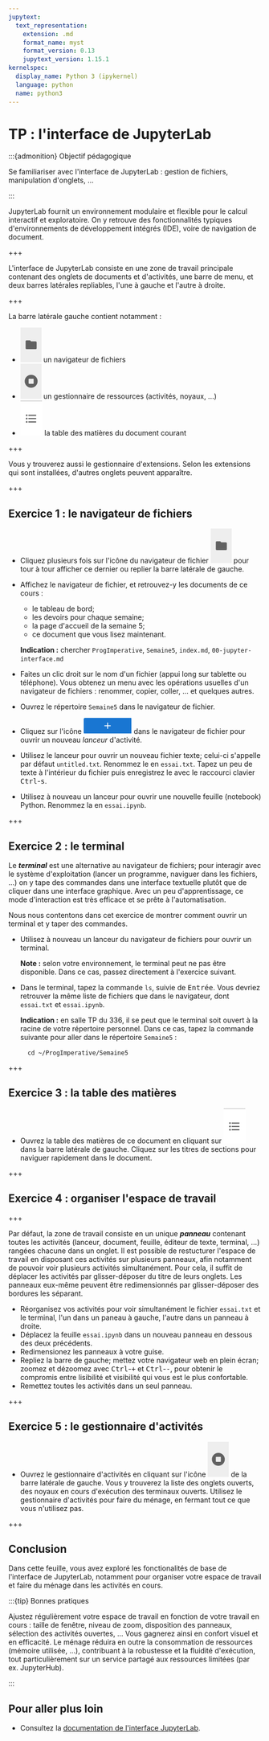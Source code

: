 ```yaml
---
jupytext:
  text_representation:
    extension: .md
    format_name: myst
    format_version: 0.13
    jupytext_version: 1.15.1
kernelspec:
  display_name: Python 3 (ipykernel)
  language: python
  name: python3
---
```


# TP : l'interface de JupyterLab

:::{admonition} Objectif pédagogique

Se familiariser avec l'interface de JupyterLab : gestion de fichiers,
manipulation d'onglets, ...

:::

JupyterLab fournit un environnement modulaire et flexible pour le calcul
interactif et exploratoire. On y retrouve des fonctionnalités typiques
d'environnements de développement intégrés (IDE), voire de navigation
de document.

+++

L'interface de JupyterLab consiste en une zone de travail principale
contenant des onglets de documents et d'activités, une barre de menu,
et deux barres latérales repliables, l'une à gauche et l'autre à
droite.

+++

La barre latérale gauche contient notamment :

- ![icône navigateur de fichiers](media/file-manager-icon.png) un
  navigateur de fichiers
- ![icône gestionnaire d'activités](media/resource-manager-icon.png) un
  gestionnaire de ressources (activités, noyaux, ...)
- ![icône table des matières](media/table-of-contents-icon.png) la table
  des matières du document courant

+++

Vous y trouverez aussi le gestionnaire d'extensions. Selon les
extensions qui sont installées, d'autres onglets peuvent apparaître.

+++

## Exercice 1 : le navigateur de fichiers

- Cliquez plusieurs fois sur l'icône du navigateur de fichier
  ![icône navigateur de fichiers](media/file-manager-icon.png)
  pour tour à tour afficher ce dernier ou replier la barre latérale de
  gauche.
- Affichez le navigateur de fichier, et retrouvez-y les documents de
  ce cours :
  - le tableau de bord;
  - les devoirs pour chaque semaine;
  - la page d'accueil de la semaine 5;
  - ce document que vous lisez maintenant.
    
  **Indication :** chercher `ProgImperative`, `Semaine5`, `index.md`,
  `00-jupyter-interface.md`

- Faites un clic droit sur le nom d'un fichier (appui long sur
  tablette ou téléphone). Vous obtenez un menu avec les opérations
  usuelles d'un navigateur de fichiers : renommer, copier, coller, ...
  et quelques autres.

- Ouvrez le répertoire `Semaine5` dans le navigateur de fichier.

- Cliquez sur l'icône ![icône lanceur](media/launcher-icon.png) dans
  le navigateur de fichier pour ouvrir un nouveau *lanceur*
  d'activité.
- Utilisez le lanceur pour ouvrir un nouveau fichier texte; celui-ci
  s'appelle par défaut `untitled.txt`. Renommez le en `essai.txt`.
  Tapez un peu de texte à l'intérieur du fichier puis enregistrez le
  avec le raccourci clavier <kbd>Ctrl</kbd>-<kbd>s</kbd>.
- Utilisez à nouveau un lanceur pour ouvrir une nouvelle feuille
  (notebook) Python. Renommez la en `essai.ipynb`.

+++

## Exercice 2 : le terminal

Le ***terminal*** est une alternative au navigateur de
fichiers; pour interagir avec le système d'exploitation (lancer un
programme, naviguer dans les fichiers, ...) on y tape des commandes
dans une interface textuelle plutôt que de cliquer dans une interface
graphique. Avec un peu d'apprentissage, ce mode d'interaction est très
efficace et se prête à l'automatisation. 

Nous nous contentons dans cet exercice de montrer comment ouvrir un
terminal et y taper des commandes.

- Utilisez à nouveau un lanceur du navigateur de fichiers pour ouvrir
  un terminal. 
  
  **Note :** selon votre environnement, le terminal peut ne pas être
  disponible. Dans ce cas, passez directement à l'exercice suivant.
- Dans le terminal, tapez la commande `ls`, suivie de
  <kbd>Entrée</kbd>. Vous devriez retrouver la même liste de fichiers
  que dans le navigateur, dont `essai.txt` et `essai.ipynb`.

  **Indication :** en salle TP du 336, il se peut que le terminal soit
  ouvert à la racine de votre répertoire personnel. Dans ce cas, tapez
  la commande suivante pour aller dans le répertoire `Semaine5` :

        cd ~/ProgImperative/Semaine5

+++

## Exercice 3 : la table des matières

- Ouvrez la table des matières de ce document en cliquant sur ![icône
  table des matières](media/table-of-contents-icon.png) dans la barre
  latérale de gauche. Cliquez sur les titres de sections pour naviguer
  rapidement dans le document.

+++

## Exercice 4 : organiser l'espace de travail

+++

Par défaut, la zone de travail consiste en un unique
***panneau*** contenant toutes les activités (lanceur,
document, feuille, éditeur de texte, terminal, ...) rangées chacune
dans un onglet. Il est possible de restucturer l'espace de travail en
disposant ces activités sur plusieurs panneaux, afin notamment de
pouvoir voir plusieurs activités simultanément. Pour cela, il suffit
de déplacer les activités par glisser-déposer du titre de leurs
onglets. Les panneaux eux-même peuvent être redimensionnés par
glisser-déposer des bordures les séparant.

- Réorganisez vos activités pour voir simultanément le fichier
  `essai.txt` et le terminal, l'un dans un paneau à gauche, l'autre
  dans un panneau à droite.
- Déplacez la feuille `essai.ipynb` dans un nouveau panneau en dessous
  des deux précédents.
- Redimensionez les panneaux à votre guise.
- Repliez la barre de gauche; mettez votre navigateur web en plein
  écran; zoomez et dézoomez avec <kbd>Ctrl</kbd>-<kbd>+</kbd> et
  <kbd>Ctrl</kbd>-<kbd>-</kbd>, pour obtenir le compromis entre
  lisibilité et visibilité qui vous est le plus confortable.
- Remettez toutes les activités dans un seul panneau.

+++

## Exercice 5 : le gestionnaire d'activités

- Ouvrez le gestionnaire d'activités en cliquant sur l'icône ![icône
  gestionnaire d'activités](media/resource-manager-icon.png) de la
  barre latérale de gauche. Vous y trouverez la liste des onglets
  ouverts, des noyaux en cours d'exécution des terminaux ouverts.
  Utilisez le gestionnaire d'activités pour faire du ménage, en
  fermant tout ce que vous n'utilisez pas.

+++

## Conclusion

Dans cette feuille, vous avez exploré les fonctionalités de base de
l'interface de JupyterLab, notamment pour organiser votre espace de
travail et faire du ménage dans les activités en cours.

:::{tip} Bonnes pratiques

Ajustez régulièrement votre espace de travail en fonction de votre
travail en cours : taille de fenêtre, niveau de zoom, disposition des
panneaux, sélection des activités ouvertes, ... Vous gagnerez ainsi en
confort visuel et en efficacité. Le ménage réduira en outre la
consommation de ressources (mémoire utilisée, ...), contribuant à la
robustesse et la fluidité d'exécution, tout particulièrement sur un
service partagé aux ressources limitées (par ex. JupyterHub).

:::

## Pour aller plus loin

- Consultez la [documentation de l'interface JupyterLab](https://jupyterlab.readthedocs.io/en/stable/user/interface.html).
